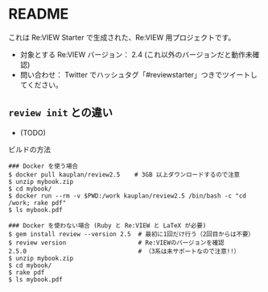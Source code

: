 # README

これは Re:VIEW Starter で生成された、Re:VIEW 用プロジェクトです。

* 対象とする Re:VIEW バージョン： 2.4 (これ以外のバージョンだと動作未確認)
* 問い合わせ： Twitter でハッシュタグ「#reviewstarter」つきでツイートしてください。


## `review init` との違い

* (TODO)

ビルドの方法
```
### Docker を使う場合
$ docker pull kauplan/review2.5    # 3GB 以上ダウンロードするので注意
$ unzip mybook.zip
$ cd mybook/
$ docker run --rm -v $PWD:/work kauplan/review2.5 /bin/bash -c "cd /work; rake pdf"
$ ls mybook.pdf

### Docker を使わない場合 (Ruby と Re:VIEW と LaTeX が必要)
$ gem install review --version 2.5  # 最初に1回だけ行う（2回目からは不要）
$ review version                    # Re:VIEWのバージョンを確認
2.5.0                               # （3系は未サポートなので注意!!）
$ unzip mybook.zip
$ cd mybook/
$ rake pdf
$ ls mybook.pdf
```